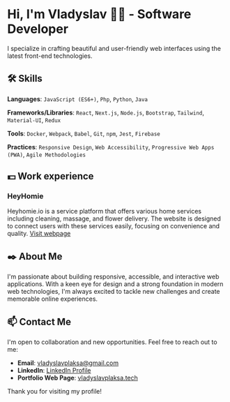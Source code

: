 # Hi, I'm Vladyslav 👋🏼 - Software Developer

I specialize in crafting beautiful and user-friendly web interfaces using the latest front-end technologies.

## 🛠 Skills

**Languages**: `JavaScript (ES6+)`, `Php`, `Python`, `Java`

**Frameworks/Libraries**: `React`, `Next.js`, `Node.js`, `Bootstrap`, `Tailwind`, `Material-UI`, `Redux`

**Tools**: `Docker`, `Webpack`, `Babel`, `Git`, `npm`, `Jest`, `Firebase`

**Practices**: `Responsive Design`, `Web Accessibility`, `Progressive Web Apps (PWA)`, `Agile Methodologies`

## 💵 Work experience

### HeyHomie
Heyhomie.io is a service platform that offers various home services including cleaning, massage, and flower delivery. The website is designed to connect users with these services easily, focusing on convenience and quality. [Visit webpage](https://heyhomie.io)

## ✒️ About Me

I'm passionate about building responsive, accessible, and interactive web applications. With a keen eye for design and a strong foundation in modern web technologies, I'm always excited to tackle new challenges and create memorable online experiences.

## 📫 Contact Me

I'm open to collaboration and new opportunities. Feel free to reach out to me:

- **Email**: [vladyslavplaksa@gmail.com](mailto:vladyslavplaksa@gmail.com)
- **LinkedIn**: [LinkedIn Profile](https://www.linkedin.com/in/vladyslav-plaksa-071b20238/)
- **Portfolio Web Page**: [vladyslavplaksa.tech](https://vladyslavplaksa.tech)

Thank you for visiting my profile!
